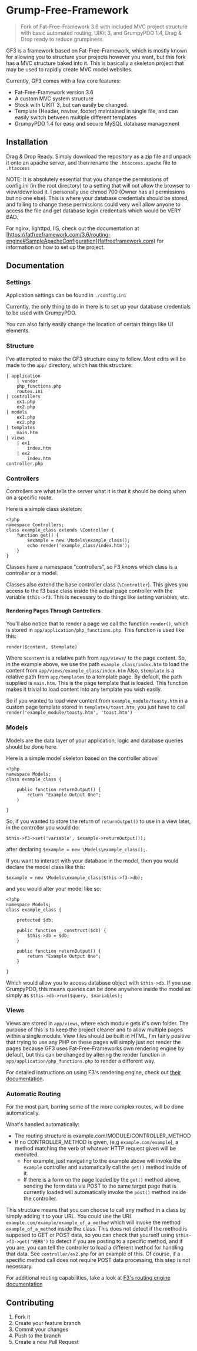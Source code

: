 # Grump-Free-Framework
> Fork of Fat-Free-Framework 3.6 with included MVC project structure with basic automated routing, UIKit 3, and GrumpyPDO 1.4, Drag & Drop ready to reduce grumpiness.

GF3 is a framework based on Fat-Free-Framework, which is mostly known for allowing you to structure your projects however you want, but this fork has a MVC structure baked into it. This is basically a skeleton project that may be used to rapidly create MVC model websites.

Currently, GF3 comes with a few core features:
- Fat-Free-Framework version 3.6
- A custom MVC system structure
- Stock with UIKIT 3, but can easily be changed.
- Template (Header, navbar, footer) maintained in single file, and can easily switch between multiple different templates
- GrumpyPDO 1.4 for easy and secure MySQL database management

## Installation

Drag & Drop Ready. Simply download the repository as a zip file and unpack it onto an apache server, and then rename the `.htaccess.apache` file to `.htaccess`

NOTE: It is absolutely essential that you change the permissions of config.ini (in the root directory) to a setting that will not allow the browser to view/download it. I personally use chmod 700 (Owner has all permissions but no one else). This is where your database credentials should be stored, and failing to change these permissions could very well allow anyone to access the file and get database login credentials which would be VERY BAD.

For nginx, lighttpd, IIS, check out the documentation at [https://fatfreeframework.com/3.6/routing-engine#SampleApacheConfiguration](fatfreeframework.com) for information on how to set up the project.

## Documentation

### Settings

Application settings can be found in `./config.ini`

Currently, the only thing to do in there is to set up your database credentials to be used with GrumpyPDO.

You can also fairly easily change the location of certain things like UI elements.

### Structure

I've attempted to make the GF3 structure easy to follow. Most edits will be made to the `app/` directory, which has this structure:

```
| application
	| vendor
	php_functions.php
	routes.ini
| controllers
	ex1.php
	ex2.php
| models
	ex1.php
	ex2.php
| templates
	main.htm
| views
	| ex1
		index.htm
	| ex2
		index.htm
controller.php
```

### Controllers

Controllers are what tells the server what it is that it should be doing when on a specific route.

Here is a simple class skeleton:

```
<?php
namespace Controllers;
class example_class extends \Controller {
	function get() {
		$example = new \Models\example_class();
		echo render('example_class/index.htm');
	}
}
```

Classes have a namespace "controllers", so F3 knows which class is a controller or a model.

Classes also extend the base controller class (`\Controller`). 
This gives you access to the f3 base class inside the actual page controller with the variable `$this->f3`.
This is necessary to do things like setting variables, etc.

#### Rendering Pages Through Controllers

You'll also notice that to render a page we call the function `render()`, which is stored in `app/application/php_functions.php`. This function is used like this:

```
render($content, $template)
```

Where `$content` is a relative path from `app/views/` to the page content. So, in the example above, we use the path `example_class/index.htm` to load the content from `app/views/example_class/index.htm`
Also, `$template` is a relative path from `app/templates` to a template page. By default, the path supplied is `main.htm`. This is the page template that is loaded.
This function makes it trivial to load content into any template you wish easily.

So if you wanted to load view content from `example_module/toasty.htm` in a custom page template stored in `templates/toast.htm`, you just have to call `render('example_module/toasty.htm', 'toast.htm')`

### Models

Models are the data layer of your application, logic and database queries should be done here.

Here is a simple model skeleton based on the controller above:

```
<?php
namespace Models;
class example_class {
	
	public function returnOutput() {
	    return "Example Output One";
	}
	
}
```

So, if you wanted to store the return of `returnOutput()` to use in a view later, in the controller you would do:

```
$this->f3->set('variable', $example->returnOutput());
```

after declaring `$example = new \Models\example_class();`.

If you want to interact with your database in the model, then you would declare the model class like this:

```
$example = new \Models\example_class($this->f3->db);
```

and you would alter your model like so:

```
<?php
namespace Models;
class example_class {
	
	protected $db;
	
	public function __construct($db) {
	    $this->db = $db;
	}
	
	public function returnOutput() {
	    return "Example Output One";
	}
	
}
```

Which would allow you to access database object with `$this->db`. If you use GrumpyPDO, this means queries can be done anywhere inside the model as simply as `$this->db->run($query, $variables);`

### Views

Views are stored in `app/views`, where each module gets it's own folder. The purpose of this is to keep the project cleaner and to allow multiple pages within a single module. View files should be  built in HTML, I'm fairly positive that trying to use any PHP on these pages will simply just not render the pages because GF3 uses Fat-Free-Frameworks own rendering engine by default, but this can be changed by altering the render function in `app/application/php_functions.php` to render a different way.

For detailed instructions on using F3's rendering engine, check out [their documentation](https://fatfreeframework.com/3.6/views-and-templates#AQuickLookattheF3TemplateLanguage).

### Automatic Routing

For the most part, barring some of the more complex routes, will be done automatically.

What's handled automatically:
 - The routing structure is example.com/MODULE/CONTROLLER_METHOD
 - If no CONTROLLER_METHOD is given, (e.g `example.com/example`), a method matching the verb of whatever HTTP request given will be executed.
	- For example, just navigating to the example above will invoke the `example` controller and automatically call the `get()` method inside of it.
	- If there is a form on the page loaded by the `get()` method above, sending the form data via POST to the same target page that is currently loaded will automatically invoke the `post()` method inside the controller.
	
This structure means that you can choose to call any method in a class by simply adding it to your URL.
You could use the URL `example.com/example/example_of_a_method` which will invoke the method `example_of_a_method` inside the class. This does not detect if the method is supposed to GET or POST data, so you can check that yourself using `$this->f3->get('VERB')` to detect if you are posting to a specific method, and if you are, you can tell the controller to load a different method for handling that data. See `controller/ex2.php` for an example of this. Of course, if a specific method call does not require POST data processing, this step is not necessary.
	
For additional routing capabilities, take a look at [F3's routing engine documentation](https://fatfreeframework.com/3.6/routing-engine)

## Contributing

1. Fork it
2. Create your feature branch
3. Commit your changes
4. Push to the branch
5. Create a new Pull Request
